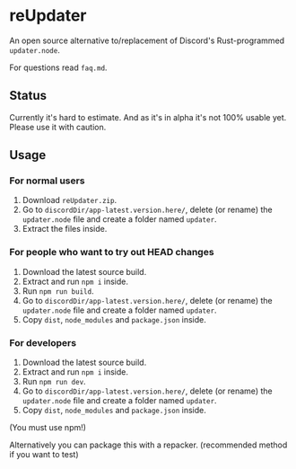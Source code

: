 # reUpdater

An open source alternative to/replacement of Discord's Rust-programmed `updater.node`.

For questions read `faq.md`.

## Status

Currently it's hard to estimate. And as it's in alpha it's not 100% usable yet. Please use it with caution.

## Usage

### For normal users
1. Download `reUpdater.zip`. 
2. Go to `discordDir/app-latest.version.here/`, delete (or rename) the `updater.node` file and create a folder named `updater`. 
3. Extract the files inside.

### For people who want to try out HEAD changes
1. Download the latest source build.
2. Extract and run `npm i` inside.
3. Run `npm run build`.
4. Go to `discordDir/app-latest.version.here/`, delete (or rename) the `updater.node` file and create a folder named `updater`. 
5. Copy `dist`, `node_modules` and `package.json` inside.

### For developers
1. Download the latest source build.
2. Extract and run `npm i` inside.
3. Run `npm run dev`.
4. Go to `discordDir/app-latest.version.here/`, delete (or rename) the `updater.node` file and create a folder named `updater`. 
5. Copy `dist`, `node_modules` and `package.json` inside.

(You must use npm!)

Alternatively you can package this with a repacker. (recommended method if you want to test)
